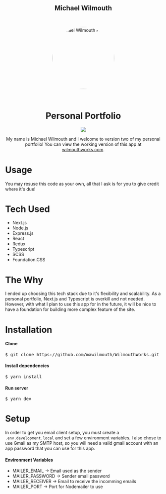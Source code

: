 <h2 align="center">Michael Wilmouth</h2>
<div align="center">
  <img src="https://user-images.githubusercontent.com/40346489/99926173-c30af780-2d0e-11eb-991a-71574fe31fb4.png" alt="Michael Wilmouth Portrate" style="width: 200px; border-radius: 100%; margin: 30px 0px;">
</div>
<div>
  <h1 align="center">Personal Portfolio</h1>
  <div align="center">
    <img src="https://img.shields.io/github/issues/mawilmouth/WilmouthWorks" />
  </div>
  <p align="center" style="margin-bottom: 40px;">My name is Michael Wilmouth and I welcome to version two of my personal portfolio! You can view the working version of this app at <a href="https://wilmouthworks.herokuapp.com/">wilmouthworks.com</a>.</p>

  <h1>Usage</h1>
  <p>You may resuse this code as your own, all that I ask is for you to give credit where it's due!</p>
  <h1>Tech Used</h1>
  <ul>
    <li>Next.js</li>
    <li>Node.js</li>
    <li>Express.js</li>
    <li>React</li>
    <li>Redux</li>
    <li>Typescript</li>
    <li>SCSS</li>
    <li>Foundation.CSS</li>
  </ul>

  <h1>The Why</h1>
  <p>I ended up choosing this tech stack due to it's flexibility and scalability. As a personal portfolio, Next.js and Typescript is overkill and not needed. However, with what I plan to use this app for in the future, it will be nice to have a foundation for building more complex feature of the site.</p>

  <h1>Installation</h1>
  <h4>Clone</h4>
  <pre>$ git clone https://github.com/mawilmouth/WilmouthWorks.git</pre>
  <h4>Install dependencies</h4>
  <pre>$ yarn install</pre>
  <h4>Run server</h4>
  <pre>$ yarn dev</pre>

  <h1>Setup</h1>
  <p>In order to get you email client setup, you must create a <code>.env.development.local</code> and set a few environment variables. I also chose to use Gmail as my SMTP host, so you will need a valid gmail account with an app password that you can use for this app.</p>
  <h4>Environment Variables</h4>
  <ul>
    <li>MAILER_EMAIL -> Email used as the sender</li>
    <li>MAILER_PASSWORD -> Sender email password</li>
    <li>MAILER_RECEIVER -> Email to receive the incomming emails</li>
    <li>MAILER_PORT -> Port for Nodemailer to use</li>
  </ul>
</div>

